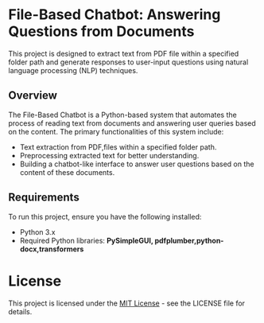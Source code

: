 # File-Based Chatbot: Answering Questions from Documents
 This project is designed to extract text from  PDF file within a specified folder path and generate responses to user-input questions using natural language processing (NLP) techniques.

## Overview
The File-Based Chatbot is a Python-based system that automates the process of reading text from documents and answering user queries based on the content. The primary functionalities of this system include:
- Text extraction from PDF,files within a specified folder path.
- Preprocessing extracted text for better understanding.
- Building a chatbot-like interface to answer user questions based on the content of these documents.

## Requirements
To run this project, ensure you have the following installed:

- Python 3.x
- Required Python libraries: <b>PySimpleGUI, pdfplumber,python-docx,transformers </b>

# License
This project is licensed under the [MIT License](https://opensource.org/license/mit/) - see the LICENSE file for details.